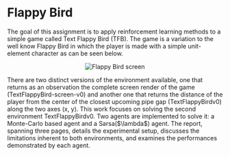 # Flappy Bird

The goal of this assignment is to apply reinforcement learning methods to a simple game called Text Flappy Bird (TFB). The game is a variation to the well know Flappy Bird in which the player is made with a simple unit-element character as can be seen below.

<p align="center">
  <img src="https://github.com/apoupon/grad-CAM/blob/main/flappy_bird_screen.png?raw=true" alt="Flappy Bird screen"/>
</p>
There are two distinct versions of the environment available, one that returns as an observation the complete screen render of the game (TextFlappyBird-screen-v0) and another one that returns the distance of the player from the center of the closest upcoming pipe gap (TextFlappyBirdv0) along the two axes (x, y).
This work focuses on solving the second environment TextFlappyBirdv0. Two agents are implemented to solve it: a Monte-Carlo based agent and a Sarsa($\lambda$) agent. The report, spanning three pages, details the experimental setup, discusses the limitations inherent to both environments, and examines the performances demonstrated by each agent.




